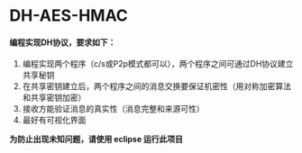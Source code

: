 # DH-AES-HMAC
#### 编程实现DH协议，要求如下：
1. 编程实现两个程序（c/s或P2p模式都可以），两个程序之间可通过DH协议建立共享秘钥
2. 在共享密钥建立后，两个程序之间的消息交换要保证机密性（用对称加密算法和共享密钥加密）
3. 接收方能验证消息的真实性（消息完整和来源可性）
4. 最好有可视化界面

**为防止出现未知问题，请使用 eclipse 运行此项目**
